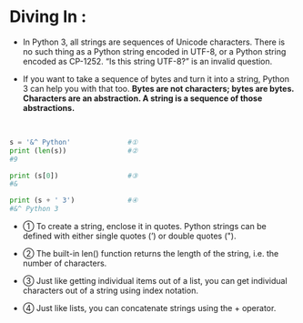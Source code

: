 # Diving In :

- In Python 3, all strings are sequences of Unicode characters. There is no such thing as a Python string encoded in UTF-8, or a Python string encoded as CP-1252. “Is this string UTF-8?” is an invalid question.

- If you want to take a sequence of bytes and turn it into a string, Python 3 can help you with that too. **Bytes are not characters; bytes are bytes. Characters are an abstraction. A string is a sequence of those abstractions.**
</br>

```python
s = '&^ Python'              #①
print (len(s))               #②
#9

print (s[0])                 #③
#&

print (s + ' 3')             #④
#&^ Python 3
```

- ① To create a string, enclose it in quotes. Python strings can be defined with either single quotes (’) or double quotes (").

- ② The built-in len() function returns the length of the string, i.e. the number of characters.
- ③ Just like getting individual items out of a list, you can get individual characters out of a string using index notation.

- ④ Just like lists, you can concatenate strings using the + operator.